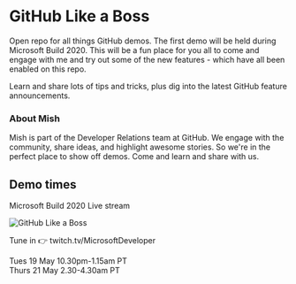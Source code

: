 # GitHub Like a Boss #

Open repo for all things GitHub demos. The first demo will be held during Microsoft Build 2020. This will be a fun place for you all to come and engage with me and try out some of the new features - which have all been enabled on this repo.

Learn and share lots of tips and tricks, plus dig into the latest GitHub feature announcements.

### About Mish ###

Mish is part of the Developer Relations team at GitHub. We engage with the community, share ideas, and highlight awesome stories. So we're in the perfect place to show off demos. Come and learn and share with us.

## Demo times ###

Microsoft Build 2020 Live stream

![GitHub Like a Boss](https://pbs.twimg.com/media/EYV_zZqUEAEChuo?format=jpg&name=large)

Tune in :point_right: twitch.tv/MicrosoftDeveloper

Tues 19 May 10.30pm-1.15am PT  
Thurs 21 May 2.30-4.30am PT
